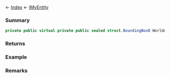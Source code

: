 ← [Index](Api-Index) ← [IMyEntity](VRage.Game.ModAPI.Ingame.IMyEntity)

### Summary

```csharp
private public virtual private public sealed struct.BoundingBoxD WorldAABB { ; }
```

### Returns

### Example

### Remarks

